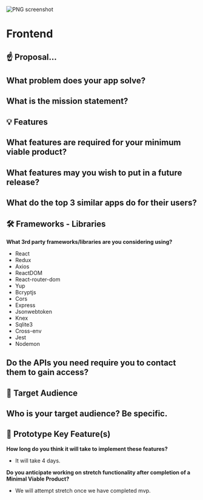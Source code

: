 ![PNG screenshot](https://lucid.app/publicSegments/view/9a59afb0-fc2a-4744-b756-9b52f7b6d1ce/image.png)

# Frontend

## ☝️ Proposal... 

**What problem does your app solve?**
- 

**What is the mission statement?**
- 


## 💡 Features

**What features are required for your minimum viable product?**
- 

**What features may you wish to put in a future release?**
- 

**What do the top 3 similar apps do for their users?**
- 


## 🛠 Frameworks - Libraries

**What 3rd party frameworks/libraries are you considering using?**
- React
- Redux
- Axios
- ReactDOM
- React-router-dom
- Yup
- Bcryptjs
- Cors
- Express
- Jsonwebtoken
- Knex
- Sqlite3
- Cross-env
- Jest
- Nodemon

**Do the APIs you need require you to contact them to gain access?**
- 


## 🎯 Target Audience

**Who is your target audience? Be specific.**
- 


## 🔑 Prototype Key Feature(s)

**How long do you think it will take to implement these features?**
- It will take 4 days.

**Do you anticipate working on stretch functionality after completion of a Minimal Viable Product?**
- We will attempt stretch once we have completed mvp. 
